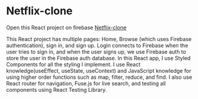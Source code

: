 # Netflix-clone
Open this React project on firebase [Netflix-clone](https://netflix-abe80.web.app/)

This React project has multiple pages: Home, Browse (which uses Firebase authentication), sign in, and sign up. Login connects to Firebase when the user tries to sign in, and when the user signs up, we use Firebase auth to store the user in the Firebase auth database. In this React app, I use Styled Components for all the styling I implement. I use React knowledge(useEffect, useState, useContext) and JavaScript knowledge for using higher order functions such as map, filter, reduce, and find. I also use React router for navigation, Fuse.js for live search, and testing all components using React Testing Library.
